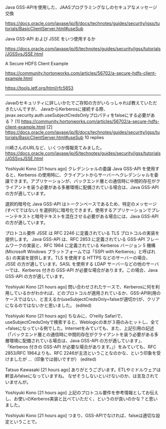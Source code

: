 Java GSS-APIを使用した、JAASプログラミングなしのセキュアなメッセージ交換

https://docs.oracle.com/javase/jp/8/docs/technotes/guides/security/jgss/tutorials/BasicClientServer.html#useSub

Java GSS-API および JSSE をいつ使用するか

https://docs.oracle.com/javase/jp/6/technotes/guides/security/jgss/tutorials/JGSSvsJSSE.html


A Secure HDFS Client Example

https://community.hortonworks.com/articles/56702/a-secure-hdfs-client-example.html

https://tools.ietf.org/html/rfc5653

---

Javaのセキュリティに詳しいかたでご存知の方がいらっしゃれば教えていただきたいんですが、
JavaからKerberosに接続する際、javax.security.auth.useSubjectCredsOnlyプロパティをfalseにする必要がある？
[1] https://community.hortonworks.com/articles/56702/a-secure-hdfs-client-example.html
[2] https://docs.oracle.com/javase/jp/8/docs/technotes/guides/security/jgss/tutorials/BasicClientServer.html#useSub
10 replies

川崎さんのURLなど、いくつか情報見てみました。
https://docs.oracle.com/javase/jp/6/technotes/guides/security/jgss/tutorials/JGSSvsJSSE.html

Yoshiyuki Kono   [21 hours ago]
クレデンシャルの委譲
Java GSS-API を使用すると、Kerberos の使用時に、クライアントからサーバーへクレデンシャルを委譲できます。アプリケーションが、バックエンド層との通信時に中間的存在がクライアントを装う必要がある多層環境に配備されている場合は、Java GSS-API の方が適しています。

選択的暗号化
Java GSS-API はトークンベースであるため、特定のメッセージ (すべてではない) を選択的に暗号化できます。使用するアプリケーションでプレーンテキストと暗号テキストを混在させる必要がある場合には、Java GSS-API の方が適しています。

プロトコル要件
JSSE は RFC 2246 に定義されている TLS プロトコルの実装を提供します。 Java GSS-API は、RFC 2853 に定義されている GSS-API フレームワークの実装と、RFC 1964 に定義されている Kerberos バージョン 5 機構 (Microsoft Windows プラットフォームでは「SSPI with Kerberos」と呼ばれる) の実装を提供します。TLS を使用する HTTPS などのサーバーの場合、JSSE の方が適しています。SASL を使用する LDAP サーバーなどの他のサーバーでは、Kerberos 付きの GSS-API が必要な場合があります。この場合、Java GSS-API の方が適しています。

Yoshiyuki Kono   [21 hours ago]
問い合わせされたケースで、Kerberosに何を利用しているかがわかれば、どのプロトコルが適用されているか、GSS-API利用のケースではない、と言えるか(useSubjectCredsOnly=falseが適切か)が、クリアになるのではないかと思いました。 (edited)

Yoshiyuki Kono   [21 hours ago]
ちなみに、O’reilly Safariで、useSubjectCredsOnlyで検索すると、Weblogicの本が３冊のみヒットし、全て=falseになっている例でした。Internetをみていても、また、上記引用の記述（「バックエンド層との通信時に中間的存在がクライアントを装う必要がある多層環境に配備されている場合は、Java GSS-API の方が適しています」、「Kerberos 付きの GSS-API が必要な場合があります。」）をみていても、RFC 2853/RFC 1964よりも、RFC 2246が主流ということなのかな、という印象を受けましたが …（印象では弱いですが） (edited)

Tatsuo Kawasaki   [21 hours ago]
ありがとうございます。ETLやミドルウェアは軒並みfalseになっていますね。
なぜそうしないといけないのか、は言及されていませんが。

Yoshiyuki Kono   [21 hours ago]
上記のプロトコル要件を参考情報としてお伝えし、お使いのKerberos実装と比べていただく、というのが良いのかな？と思いました。

Yoshiyuki Kono   [21 hours ago]
つまり、GSS-APIでなければ、falseは適切な設定ということで。
